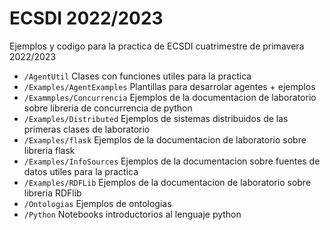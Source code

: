 # ECSDI 2022/2023

Ejemplos y codigo para la practica de ECSDI cuatrimestre de primavera 2022/2023

* `/AgentUtil` Clases con funciones utiles para la practica
* `/Examples/AgentExamples` Plantillas para desarrolar agentes + ejemplos
* `/Exammples/Concurrencia` Ejemplos de la documentacion de laboratorio sobre libreria de concurrencia de python
* `/Examples/Distributed` Ejemplos de sistemas distribuidos de las primeras clases de laboratorio
* `/Examples/flask` Ejemplos de la documentacion de laboratorio sobre libreria flask
* `/Examples/InfoSources` Ejemplos de la documentacion sobre fuentes de datos utiles para la practica
* `/Examples/RDFLib` Ejemplos de la documentacion de laboratorio sobre libreria RDFlib
* `/Ontologias` Ejemplos de ontologias
* `/Python` Notebooks introductorios al lenguaje python
